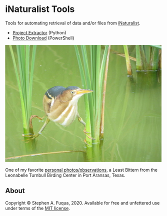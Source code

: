 # iNaturalist Tools

Tools for automating retrieval of data and/or files from [iNaturalist](https://www.inaturalist.org).

* [Project Extractor](inat_project_extractor) (Python)
* [Photo Download](photo_download) (PowerShell)

![Least Bittern](least_bittern.jpg)

One of my favorite [personal
photos/observations](https://www.inaturalist.org/observations/46559960), a Least
Bittern from the Leonabelle Turnbull Birding Center in Port Aransas, Texas.

## About

Copyright &copy; Stephen A. Fuqua, 2020. Available for free and unfettered use
under terms of the [MIT license](license).